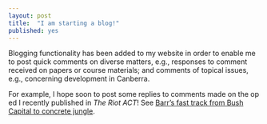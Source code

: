 ```yaml
---
layout: post
title:  "I am starting a blog!"
published: yes
---
```


Blogging functionality has been added to my website in order to enable me to post quick comments on diverse matters, e.g., responses to comment received on papers or course materials; and comments of topical issues, e.g., concerning development in Canberra.

For example, I hope soon to post some replies to comments made on the op ed I recently published in *The Riot ACT*! See [Barr’s fast track from Bush Capital to concrete jungle](https://the-riotact.com/barrs-fast-track-from-bush-capital-to-concrete-jungle/291626).
